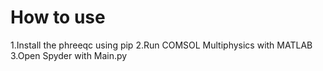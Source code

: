 # How to use
1.Install the phreeqc using pip
2.Run COMSOL Multiphysics with MATLAB
3.Open Spyder with Main.py

